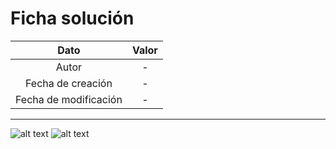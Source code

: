 # Ficha solución

| Dato | Valor | 
| :-------------------: | :---------------------: |
| Autor | - |
| Fecha de creación | - |
| Fecha de modificación | - |

---

![alt text](https://raw.githubusercontent.com/AleixMT/Problemas-Computadores/master/Soluciones/06/.fotos_enunciado_06/06-1.png)
![alt text](https://raw.githubusercontent.com/AleixMT/Problemas-Computadores/master/Soluciones/06/.fotos_enunciado_06/06-2.png)


